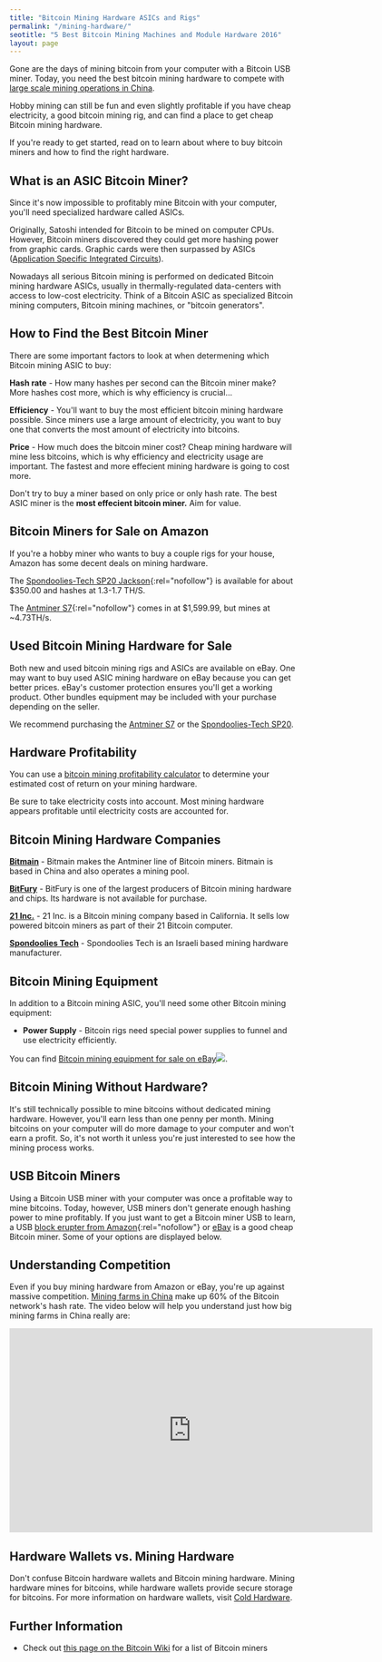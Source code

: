 ```yaml
---
title: "Bitcoin Mining Hardware ASICs and Rigs"
permalink: "/mining-hardware/"
seotitle: "5 Best Bitcoin Mining Machines and Module Hardware 2016"
layout: page
---
```


Gone are the days of mining bitcoin from your computer with a Bitcoin USB miner. Today, you need the best bitcoin mining hardware to compete with [large scale mining operations in China](/bitcoin-mining-in-china/). 

Hobby mining can still be fun and even slightly profitable if you have cheap electricity, a good bitcoin mining rig, and can find a place to get cheap Bitcoin mining hardware. 

If you're ready to get started, read on to learn about where to buy bitcoin miners and how to find the right hardware. 

## What is an ASIC Bitcoin Miner?

Since it's now impossible to profitably mine Bitcoin with your computer, you'll need specialized hardware called ASICs. 

Originally, Satoshi intended for Bitcoin to be mined on computer CPUs. However, Bitcoin miners discovered they could get more hashing power from graphic cards. Graphic cards were then surpassed by ASICs ([Application Specific Integrated Circuits](https://en.wikipedia.org/wiki/Application-specific_integrated_circuit)). 

Nowadays all serious Bitcoin mining is performed on dedicated Bitcoin mining hardware ASICs, usually in thermally-regulated data-centers with access to low-cost electricity. Think of a Bitcoin ASIC as specialized Bitcoin mining computers, Bitcoin mining machines, or "bitcoin generators".  

## How to Find the Best Bitcoin Miner

There are some important factors to look at when determening which Bitcoin mining ASIC to buy:

**Hash rate** - How many hashes per second can the Bitcoin miner make? More hashes cost more, which is why efficiency is crucial... 

**Efficiency** - You'll want to buy the most efficient bitcoin mining hardware possible. Since miners use a large amount of electricity, you want to buy one that converts the most amount of electricity into bitcoins. 

**Price** - How much does the bitcoin miner cost? Cheap mining hardware will mine less bitcoins, which is why efficiency and electricity usage are important. The fastest and more effecient mining hardware is going to cost more.

Don't try to buy a miner based on only price or only hash rate. The best ASIC miner is the **most effecient bitcoin miner.** Aim for value.

## Bitcoin Miners for Sale on Amazon

If you're a hobby miner who wants to buy a couple rigs for your house, Amazon has some decent deals on mining hardware. 

The [Spondoolies-Tech SP20 Jackson](http://amzn.to/1NbfbLz){:rel="nofollow"} is available for about $350.00 and hashes at 1.3-1.7 TH/S. 

The [Antminer S7](http://amzn.to/1Nbfy95){:rel="nofollow"} comes in at $1,599.99, but mines at ~4.73TH/s.  

## Used Bitcoin Mining Hardware for Sale

Both new and used bitcoin mining rigs and ASICs are available on eBay. One may want to buy used ASIC mining hardware on eBay because you can get better prices. eBay's customer protection ensures you'll get a working product. Other bundles equipment may be included with your purchase depending on the seller. 

We recommend purchasing the <a rel="nofollow" target="_self" href="http://rover.ebay.com/rover/1/711-53200-19255-0/1?icep_ff3=9&pub=5574973039&toolid=10001&campid=5337804714&customid=&icep_uq=antminer+s7&icep_sellerId=&icep_ex_kw=&icep_sortBy=12&icep_catId=&icep_minPrice=&icep_maxPrice=&ipn=psmain&icep_vectorid=229466&kwid=902099&mtid=824&kw=lg">Antminer S7</a> or the <a rel="nofollow" target="_self" href="http://rover.ebay.com/rover/1/711-53200-19255-0/1?icep_ff3=9&pub=5574973039&toolid=10001&campid=5337804716&customid=&icep_uq=Spondoolies-Tech+SP20&icep_sellerId=&icep_ex_kw=&icep_sortBy=12&icep_catId=&icep_minPrice=&icep_maxPrice=&ipn=psmain&icep_vectorid=229466&kwid=902099&mtid=824&kw=lg">Spondoolies-Tech SP20</a>.

## Hardware Profitability

You can use a [bitcoin mining profitability calculator](https://99bitcoins.com/c/btc/mining) to determine your estimated cost of return on your mining hardware. 

Be sure to take electricity costs into account. Most mining hardware appears profitable until electricity costs are accounted for. 

## Bitcoin Mining Hardware Companies

**[Bitmain](https://www.bitmaintech.com/product.htm)** - Bitmain makes the Antminer line of Bitcoin miners. Bitmain is based in China and also operates a mining pool. 

**[BitFury](http://www.bitfury.org/)** - BitFury is one of the largest producers of Bitcoin mining hardware and chips. Its hardware is not available for purchase. 

**[21 Inc.](https://21.co/)** - 21 Inc. is a Bitcoin mining company based in California. It sells low powered bitcoin miners as part of their 21 Bitcoin computer. 

**[Spondoolies Tech](http://www.spondoolies-tech.com/)** - Spondoolies Tech is an Israeli based mining hardware manufacturer.

## Bitcoin Mining Equipment

In addition to a Bitcoin mining ASIC, you'll need some other Bitcoin mining equipment:

* **Power Supply** - Bitcoin rigs need special power supplies to funnel and use electricity efficiently. 

You can find  <a rel="nofollow" target="_self" href="http://rover.ebay.com/rover/1/711-53200-19255-0/1?icep_ff3=9&pub=5574973039&toolid=10001&campid=5337804665&customid=&icep_uq=bitcoin+miner+power+supply&icep_sellerId=&icep_ex_kw=&icep_sortBy=12&icep_catId=&icep_minPrice=&icep_maxPrice=&ipn=psmain&icep_vectorid=229466&kwid=902099&mtid=824&kw=lg">Bitcoin mining equipment for sale on eBay</a><img style="text-decoration:none;border:0;padding:0;margin:0;" src="http://rover.ebay.com/roverimp/1/711-53200-19255-0/1?ff3=9&pub=5574973039&toolid=10001&campid=5337804665&customid=&uq=bitcoin+miner+power+supply&mpt=[CACHEBUSTER]">. 

## Bitcoin Mining Without Hardware? 

It's still technically possible to mine bitcoins without dedicated mining hardware. However, you'll earn less than one penny per month. Mining bitcoins on your computer will do more damage to your computer and won't earn a profit. So, it's not worth it unless you're just interested to see how the mining process works. 

## USB Bitcoin Miners

Using a Bitcoin USB miner with your computer was once a profitable way to mine bitcoins. Today, however, USB miners don't generate enough hashing power to mine profitably. If you just want to get a Bitcoin miner USB to learn, a USB [block erupter from Amazon](http://amzn.to/1QaHMr0){:rel="nofollow"} or <a rel="nofollow" target="_self" href="http://rover.ebay.com/rover/1/711-53200-19255-0/1?icep_ff3=9&pub=5574973039&toolid=10001&campid=5337804727&customid=&icep_uq=bitcoin+usb+miner&icep_sellerId=&icep_ex_kw=&icep_sortBy=12&icep_catId=&icep_minPrice=&icep_maxPrice=&ipn=psmain&icep_vectorid=229466&kwid=902099&mtid=824&kw=lg">eBay</a> is a good cheap Bitcoin miner. Some of your options are displayed below.

## Understanding Competition

Even if you buy mining hardware from Amazon or eBay, you're up against massive competition. [Mining farms in China](/bitcoin-mining-in-china/) make up 60% of the Bitcoin network's hash rate. The video below will help you understand just how big mining farms in China really are:

<iframe width="640" height="360" src="https://www.youtube.com/embed/K8kua5B5K3I?rel=0&amp;showinfo=0" frameborder="0" allowfullscreen></iframe>

## Hardware Wallets vs. Mining Hardware

Don't confuse Bitcoin hardware wallets and Bitcoin mining hardware. Mining hardware mines for bitcoins, while hardware wallets provide secure storage for bitcoins. For more information on hardware wallets, visit [Cold Hardware](https://www.coldhardware.com/). 

## Further Information

* Check out [this page on the Bitcoin Wiki](https://en.bitcoin.it/wiki/Mining_hardware_comparison) for a list of Bitcoin miners